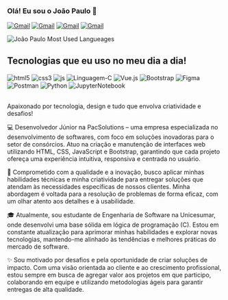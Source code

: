 ### Olá! Eu sou o João Paulo 👋


[![Gmail](https://img.shields.io/badge/Gmail-D14836?style=for-the-badge&logo=gmail&logoColor=white)](mailto:joaopaulotraguetta14@gmail.com)
[![Gmail](https://img.shields.io/badge/WhatsApp-25D366?style=for-the-badge&logo=whatsapp&logoColor=white)](https://wa.me/5544988490710)
[![Gmail](https://img.shields.io/badge/LinkedIn-0077B5?style=for-the-badge&logo=linkedin&logoColor=white)](www.linkedin.com/in/joaopaulotr)
[![Gmail](https://img.shields.io/badge/Instagram-E4405F?style=for-the-badge&logo=instagram&logoColor=white)](https://instagram.com/jaotr)

![João Paulo Most Used Langueages](https://github-readme-stats.vercel.app/api/top-langs/?username=joaopaulotr&theme=dracula)

## Tecnologias que eu uso no meu dia a dia!

<div style="display: inline_block">
    <img align="center" alt="html5" src="https://img.shields.io/badge/HTML5-E34F26?style=for-the-badge&logo=html5&logoColor=white"/>
     <img align="center" alt="css3" src="https://img.shields.io/badge/CSS3-1572B6?style=for-the-badge&logo=css3&logoColor=white"/>
      <img align="center" alt="js" src="https://img.shields.io/badge/JavaScript-F7DF1E?style=for-the-badge&logo=javascript&logoColor=black"/>
       <img align="center" alt="Linguagem-C" src="https://img.shields.io/badge/C-00599C?style=for-the-badge&logo=c&logoColor=white"/>
        <img align="center" alt="Vue.js" src="https://img.shields.io/badge/vuejs-%2335495e.svg?style=for-the-badge&logo=vuedotjs&logoColor=%234FC08D"/>
         <img align="center" alt="Bootstrap" src="https://img.shields.io/badge/-boostrap-0D1117?style=for-the-badge&logo=bootstrap&labelColor=0D1117"/>
          <img align="center" alt="Figma" src="https://img.shields.io/badge/Figma-696969?style=for-the-badge&logo=figma&logoColor=figma"/>
            <img align="center" alt="Postman" src="https://img.shields.io/badge/Postman-FF6C37.svg?style=for-the-badge&logo=Postman&logoColor=white"/>
              <img align="center" alt="Python" src="https://img.shields.io/badge/python-3670A0?style=for-the-badge&logo=python&logoColor=ffdd54"/>
                <img align="center" alt="JupyterNotebook" src="https://img.shields.io/badge/python-3670A0?style=for-the-badge&logo=python&logoColor=ffdd54"/>


</div>
</br>

Apaixonado por tecnologia, design e tudo que envolva criatividade e desafios!
 
💻 Desenvolvedor Júnior na PacSolutions – uma empresa especializada no desenvolvimento de softwares, com foco em soluções inovadoras para o setor de consórcios. Atuo na criação e manutenção de interfaces web utilizando HTML, CSS, JavaScript e Bootstrap, garantindo que cada projeto ofereça uma experiência intuitiva, responsiva e centrada no usuário.

🚀 Comprometido com a qualidade e a inovação, busco aplicar minhas habilidades técnicas e minha criatividade para entregar soluções que atendam às necessidades específicas de nossos clientes. Minha abordagem é voltada para a resolução de problemas de forma eficaz, com um olhar atento aos detalhes e à usabilidade.

🎓 Atualmente, sou estudante de Engenharia de Software na Unicesumar, onde desenvolvi uma base sólida em lógica de programação (C). Estou em constante atualização para aprimorar minhas habilidades e explorar novas tecnologias, mantendo-me alinhado às tendências e melhores práticas do mercado de software.

✨ Sou motivado por desafios e pela oportunidade de criar soluções de impacto. Com uma visão orientada ao cliente e ao crescimento profissional, estou sempre em busca de agregar valor aos projetos em que participo, colaborando em equipe e utilizando metodologias ágeis para garantir entregas de alta qualidade.
